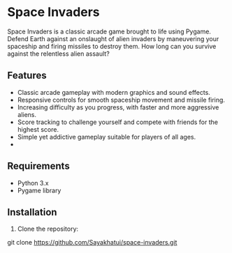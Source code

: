 # Space Invaders

Space Invaders is a classic arcade game brought to life using Pygame. Defend Earth against an onslaught of alien invaders by maneuvering your spaceship and firing missiles to destroy them. How long can you survive against the relentless alien assault?

## Features

- Classic arcade gameplay with modern graphics and sound effects.
- Responsive controls for smooth spaceship movement and missile firing.
- Increasing difficulty as you progress, with faster and more aggressive aliens.
- Score tracking to challenge yourself and compete with friends for the highest score.
- Simple yet addictive gameplay suitable for players of all ages.
- 

## Requirements

- Python 3.x
- Pygame library

## Installation

1. Clone the repository:

git clone https://github.com/Sayakhatui/space-invaders.git
